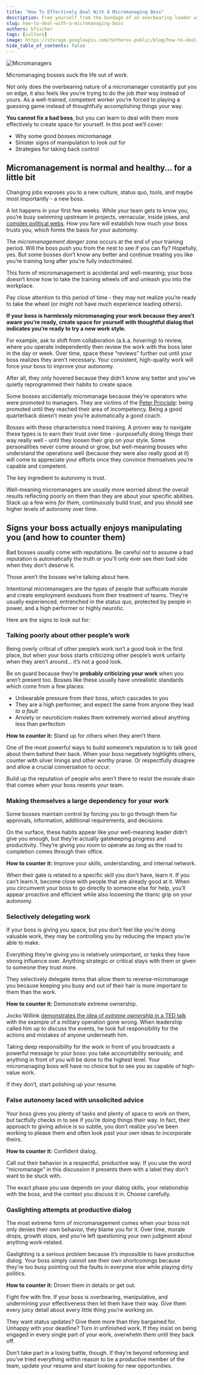 ```yaml
---
title: "How To Effectively Deal With A Micromanaging Boss"
description: Free yourself from the bondage of an overbearing leader with these strategies.
slug: how-to-deal-with-a-micromanaging-boss
authors: kfischer
tags: [culture]  
image: https://storage.googleapis.com/tetheros-public/blog/how-to-deal-with-a-micromanaging-boss.png 
hide_table_of_contents: false
---  
```

  
![Micromanagers](https://storage.googleapis.com/tetheros-public/blog/how-to-deal-with-a-micromanaging-boss.png)   
  
Micromanaging bosses suck the life out of work.  
<!--truncate-->
  
Not only does the overbearing nature of a micromanager constantly put you on edge, it also feels like you’re trying to do the job *their* way instead of yours.  As a well-trained, competent worker you’re forced to playing a guessing game instead of thoughtfully accomplishing things your way.  
  
**You cannot fix a bad boss**, but you can learn to deal with them more effectively to create space for yourself.  In this post we’ll cover:  
- Why some good bosses micromanage  
- Sinister signs of manipulation to look out for  
- Strategies for taking back control  
  
## Micromanagement is normal and healthy… for a little bit  
  
Changing jobs exposes you to a new culture, status quo, tools, and maybe most importantly - a new boss.  
  
A lot happens in your first few weeks.  While your team gets to know you, you’re busy swimming upstream in projects, vernacular, inside jokes, and [complex political webs](/blog/the-rebels-guide-to-office-politics).  How you fare will establish how much your boss trusts you, which forms the basis for your autonomy.   
  
The *micromanagement danger zone* occurs at the end of your training period.  Will the boss push you from the nest to see if you can fly?  Hopefully, yes.  But some bosses don’t know any better and continue treating you like you’re training long after you’re fully indoctrinated.  
  
This form of micromanagement is accidental and well-meaning; your boss doesn’t know how to take the training wheels off and unleash you into the workplace.  
  
Pay close attention to this period of time - they may not realize you’re ready to take the wheel (or might not have much experience leading others).  
  
**If your boss is harmlessly micromanaging your work because they aren’t aware you’re ready, create space for yourself with thoughtful dialog that indicates you’re ready to try a new work style.**  
  
For example, ask to shift from collaboration (a.k.a. *hovering*) to review, where you operate independently then review the work with the boss later in the day or week. Over time, space these “reviews” further out until your boss realizes they aren’t necessary.  Your consistent, high-quality work will force your boss to improve your autonomy.  
  
After all, they only hovered because they didn’t know any better and you’ve quietly reprogrammed their habits to create space.  
  
Some bosses accidentally micromanage because they’re operators who were promoted to managers.  They are victims of the [Peter Principle](https://corporatefinanceinstitute.com/resources/management/peter-principle/): being promoted until they reached their area of incompetency.  Being a good quarterback doesn’t mean you’re automatically a good coach.  
  
Bosses with these characteristics need training.  A proven way to navigate these types is to earn their trust over time - purposefully doing things their way really well - until they loosen their grip on your style.  Some personalities never come around or grow, but well-meaning bosses who understand the operations well (because they were also really good at it) will come to appreciate your efforts once they convince themselves you’re capable and competent.  
  
The key ingredient to autonomy is trust.  
  
Well-meaning micromanagers are usually more worried about the overall results reflecting poorly on them than they are about your specific abilities.  Stack up a few wins *for them*, continuously build trust, and you should see higher levels of autonomy over time.  
  
## Signs your boss actually enjoys manipulating you (and how to counter them) 
  
Bad bosses usually come with reputations.  Be careful not to assume a bad reputation is automatically the truth or you'll only ever see their bad side when they don't deserve it.  
  
Those aren’t the bosses we’re talking about here.  
  
Intentional micromanagers are the types of people that suffocate morale and create employment exoduses from their treatment of teams.  They’re usually experienced, entrenched in the status quo, protected by people in power, and a high performer or highly neurotic.  
  
Here are the signs to look out for:  
  
### Talking poorly about other people’s work  
  
Being overly critical of other people’s work isn’t a good look in the first place, but when your boss starts criticizing other people’s work unfairly when they aren’t around… it’s not a good look.  
  
Be on guard because they’re **probably criticizing your work** when you aren’t present too.  Bosses like these usually have unrealistic standards which come from a few places:  
- Unbearable pressure from *their* boss, which cascades to you  
- They are a high performer, and expect the same from anyone they lead *to a fault*  
- Anxiety or neuroticism makes them extremely worried about anything less than perfection  
  
**How to counter it:** Stand up for others when they aren’t there.  
  
One of the most powerful ways to build someone’s reputation is to talk good about them behind their back.  When your boss negatively highlights others, counter with silver linings and other worthy praise.  Or respectfully disagree and allow a crucial conversation to occur.    
  
Build up the reputation of people who aren’t there to resist the morale drain that comes when your boss resents your team.  

### Making themselves a large dependency for your work  
  
Some bosses maintain control by forcing you to go through them for approvals, information, additional requirements, and decisions.  
  
On the surface, these habits appear like your well-meaning leader didn’t give you enough, but they’re actually gatekeeping progress and productivity.  They’re giving you room to operate as long as the road to completion comes through their office.  
  
**How to counter it:** Improve your skills, understanding, and internal network.  
  
When their gate is related to a specific skill you don’t have, learn it.  If you can’t learn it, become close with people that are already good at it.  When you circumvent your boss to go directly to someone else for help, you’ll appear proactive and efficient while also loosening the titanic grip on your autonomy.  
  
### Selectively delegating work  
  
If your boss is giving you space, but you don’t feel like you’re doing valuable work, they may be controlling you by reducing the impact you’re able to make.  
  
Everything they’re giving you is relatively unimportant, or tasks they have strong influence over.  Anything strategic or critical stays with them or given to someone they trust more.  
  
They selectively delegate items that allow them to reverse-micromanage you because keeping you busy and out of their hair is more important to them than the work.  
  
**How to counter it:** Demonstrate extreme ownership.  
  
Jocko Willink [demonstrates the idea of *extreme ownership* in a TED talk](https://youtu.be/ljqra3BcqWM) with the example of a military operation gone wrong.  When leadership called him up to discuss the events, he took full responsibility for the actions and mistakes of anyone underneath him.  
  
Taking deep responsibility for the work in front of you broadcasts a powerful message to your boss: you take accountability seriously, and anything in front of you will be done to the highest level.  Your micromanaging boss will have no choice but to see you as capable of high-value work.  
  
If they don’t, start polishing up your resume.    
  
### False autonomy laced with unsolicited advice  
  
Your boss gives you plenty of tasks and plenty of space to work on them, but tactfully checks in to see if you’re doing things their way.  In fact, their approach to giving advice is so subtle, you don’t realize you’ve been working to please them and often look past your own ideas to incorporate theirs.  
  
**How to counter it:** Confident dialog.  
  
Call out their behavior in a respectful, productive way.  If you use the word “micromanage” in this discussion it presents them with a label they don’t want to be stuck with.  
  
The exact phase you use depends on your dialog skills, your relationship with the boss, and the context you discuss it in.  Choose carefully.  
  
### Gaslighting attempts at productive dialog  
  
The most extreme form of micromanagement comes when your boss not only denies their own behavior, they blame you for it.  Over time, morale drops, growth stops, and you’re left questioning your own judgment about anything work-related.  
  
Gaslighting is a serious problem because it’s impossible to have productive dialog.  Your boss simply cannot see their own shortcomings because they’re too busy pointing out the faults in everyone else while playing dirty politics.  
  
**How to counter it:** Drown them in details or get out.  
  
Fight fire with fire.  If your boss is overbearing, manipulative, and undermining your effectiveness then let them have their way.  Give them every juicy detail about every little thing you’re working on.  
  
They want status updates?  Give them more than they bargained for.  Unhappy with your deadline?  Turn in unfinished work.  If they insist on being engaged in every single part of your work, overwhelm them until they back off.  
  
Don’t take part in a losing battle, though.  If they’re beyond reforming and you’ve tried everything within reason to be a productive member of the team, update your resume and start looking for new opportunities.
